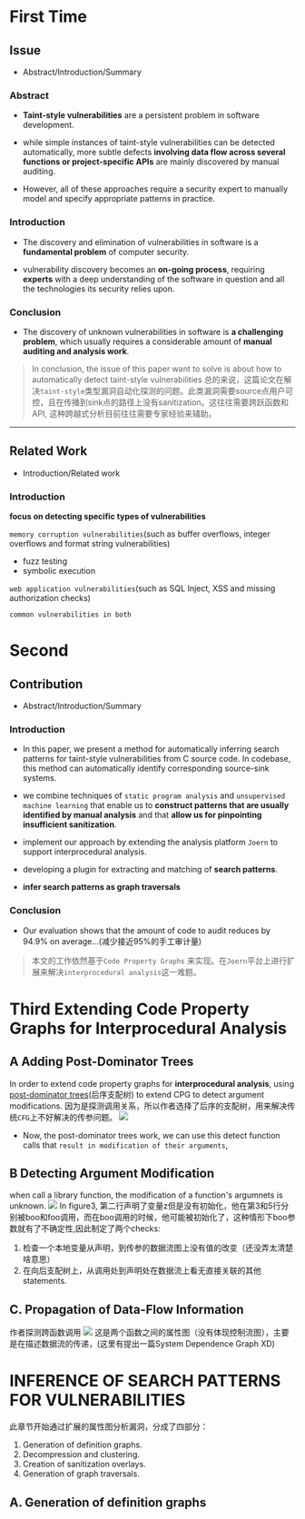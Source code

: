 # First Time



## Issue

* Abstract/Introduction/Summary

### Abstract

- **Taint-style vulnerabilities** are a persistent problem in software development.

- while simple instances of taint-style vulnerabilities can be detected automatically, more subtle defects **involving data flow across several functions or project-specific APIs** are mainly discovered by manual auditing.

- However, all of these approaches require a security expert to manually model and specify appropriate patterns in practice.

### Introduction

- The discovery and elimination of vulnerabilities in software is a **fundamental problem** of computer security.

- vulnerability discovery becomes an **on-going process**, requiring **experts** with a deep understanding of the software in question and all the technologies its security relies upon.
 
### Conclusion

- The discovery of unknown vulnerabilities in software is **a challenging problem**, which usually requires a considerable amount of **manual auditing and analysis work**.

> In conclusion, the issue of this paper want to solve is about how to automatically detect taint-style vulnerabilities
> 总的来说，这篇论文在解决`taint-style`类型漏洞自动化探测的问题。此类漏洞需要source点用户可控，且在传播到sink点的路径上没有sanitization。这往往需要跨跃函数和API, 这种跨越式分析目前往往需要专家经验来辅助。 

---

## Related Work

* Introduction/Related work

### Introduction

**focus on detecting specific types of vulnerabilities**

`memory corruption vulnerabilities`(such as buffer overflows, integer overflows and format string vulnerabilities)
- fuzz testing
- symbolic execution

`web application vulnerabilities`(such as SQL Inject, XSS and missing authorization checks)

`common vulnerabilities in both`


# Second

## Contribution

* Abstract/Introduction/Summary

### Introduction 

- In this paper, we present a method for automatically inferring search patterns for taint-style vulnerabilities from C source code. In codebase, this method can automatically identify corresponding source-sink systems.

- we combine techniques of `static program analysis` and `unsupervised machine learning` that enable us to **construct patterns that are usually identified by manual analysis** and that **allow us for pinpointing insufficient sanitization**.

- implement our approach by extending the analysis platform `Joern` to support interprocedural analysis.
- developing a plugin for extracting and matching of **search patterns**.
- **infer search patterns as graph traversals**


### Conclusion
- Our evaluation shows that the amount of code to audit reduces by 94.9%  on average...(减少接近95%的手工审计量)

> 本文的工作依然基于`Code Property Graphs` 来实现。在`Joern`平台上进行扩展来解决`interprocedural analysis`这一难题。


# Third Extending Code Property Graphs for  Interprocedural Analysis

## A  Adding Post-Dominator Trees

In order to extend code property graphs for **interprocedural analysis**, using [post-dominator trees](https://en.wikipedia.org/wiki/Dominator_(graph_theory))(后序支配树) to extend CPG to detect argument modifications.
因为是探测调用关系，所以作者选择了后序的支配树，用来解决传统`CFG`上不好解决的传参问题。
![](https://tva1.sinaimg.cn/large/006y8mN6ly1g8pq7zrz6pj30ff0npq3a.jpg)

- Now, the post-dominator trees work, we can use this detect function calls that `result in modification of their arguments`, 

## B Detecting Argument Modification
 when call a library function, the modification of a function's argumnets is unknown.
 ![](https://tva1.sinaimg.cn/large/006y8mN6ly1g8vixunoj4j30aw0ay74a.jpg)
 In figure3, 第二行声明了变量z但是没有初始化，他在第3和5行分别被boo和foo调用，而在boo调用的时候，他可能被初始化了，这种情形下boo参数就有了不确定性,因此制定了两个checks:
 1. 检查一个本地变量从声明，到传参的数据流图上没有值的改变（还没弄太清楚啥意思）
 2. 在向后支配树上，从调用处到声明处在数据流上看无直接关联的其他statements.
 

## C. Propagation of Data-Flow Information

作者探测跨函数调用
![](https://tva1.sinaimg.cn/large/006y8mN6ly1g8wpgj3quij30ed0b5aa8.jpg)
这是两个函数之间的属性图（没有体现控制流图），主要是在描述数据流的传递，(这里有提出一篇System Dependence Graph XD)


# INFERENCE OF SEARCH PATTERNS FOR VULNERABILITIES 
 
 此章节开始通过扩展的属性图分析漏洞，分成了四部分：
 1) Generation of definition graphs.
 2) Decompression and clustering.
 3) Creation of sanitization overlays.
 4) Generation of graph traversals.
 
## A. Generation of definition graphs
